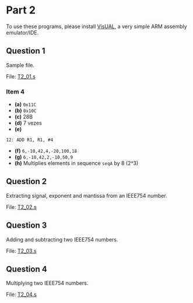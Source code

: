 <!-- (C) 2020 Diogo Rodrigues -->

# Part 2

To use these programs, please install [VisUAL](https://salmanarif.bitbucket.io/visual/index.html), a very simple ARM assembly emulator/IDE.

## Question 1

Sample file.

File: [T2_01.s](T2_01.s)

### Item 4

* **(a)** `0x11C`
* **(b)** `0x10C`
* **(c)** 28B
* **(d)** 7 vezes
* **(e)** 
```armasm
12: ADD R1, R1, #4
```
* **(f)** `6,-10,42,4,-20,100,18`
* **(g)** `6,-10,42,2,-10,50,9`
* **(h)** Multiplies elements in sequence `seqA` by 8 (2^3)

## Question 2

Extracting signal, exponent and mantissa from an IEEE754 number.

File: [T2_02.s](T2_02.s)

## Question 3

Adding and subtracting two IEEE754 numbers.

File: [T2_03.s](T2_03.s)

## Question 4

Multiplying two IEEE754 numbers.

File: [T2_04.s](T2_04.s)
